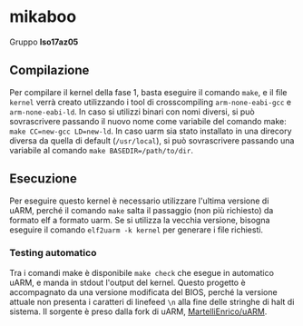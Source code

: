 # mikaboo

Gruppo **lso17az05**

## Compilazione
Per compilare il kernel della fase 1, basta eseguire il comando `make`, e il file `kernel` verrà creato utilizzando i tool di crosscompiling `arm-none-eabi-gcc` e `arm-none-eabi-ld`. 
In caso si utilizzi binari con nomi diversi, si può sovrascrivere passando il nuovo nome come variabile del comando make: `make CC=new-gcc LD=new-ld`.
In caso uarm sia stato installato in una direcory diversa da quella di default (`/usr/local`), si può sovrascrivere passando una variabile al comando `make BASEDIR=/path/to/dir`.

## Esecuzione
Per eseguire questo kernel è necessario utilizzare l'ultima versione di uARM, perché il comando `make` salta il passaggio (non più richiesto) da formato elf a formato uarm. Se si utilizza la vecchia versione, bisogna eseguire il comando `elf2uarm -k kernel` per generare i file richiesti.

### Testing automatico
Tra i comandi make è disponibile `make check` che esegue in automatico uARM, e manda in stdout l'output del kernel. Questo progetto è accompagnato da una versione modificata del BIOS, perché la versione attuale non presenta i caratteri di linefeed `\n` alla fine delle stringhe di halt di sistema. Il sorgente è preso dalla fork di uARM, [MartelliEnrico/uARM](https://github.com/MartelliEnrico/uARM).
